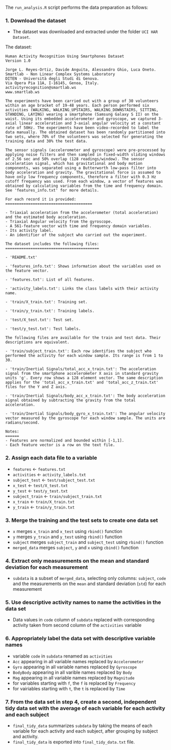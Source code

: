 The `run_analysis.R` script performs the data preparation as follows:

### **1. Download the dataset**
- The dataset was downloaded and extracted under the folder `UCI HAR Dataset`.

The dataset:

```
Human Activity Recognition Using Smartphones Dataset
Version 1.0

Jorge L. Reyes-Ortiz, Davide Anguita, Alessandro Ghio, Luca Oneto.
Smartlab - Non Linear Complex Systems Laboratory
DITEN - Università degli Studi di Genova.
Via Opera Pia 11A, I-16145, Genoa, Italy.
activityrecognition@smartlab.ws
www.smartlab.ws

The experiments have been carried out with a group of 30 volunteers within an age bracket of 19-48 years. Each person performed six activities (WALKING, WALKING_UPSTAIRS, WALKING_DOWNSTAIRS, SITTING, STANDING, LAYING) wearing a smartphone (Samsung Galaxy S II) on the waist. Using its embedded accelerometer and gyroscope, we captured 3-axial linear acceleration and 3-axial angular velocity at a constant rate of 50Hz. The experiments have been video-recorded to label the data manually. The obtained dataset has been randomly partitioned into two sets, where 70% of the volunteers was selected for generating the training data and 30% the test data. 

The sensor signals (accelerometer and gyroscope) were pre-processed by applying noise filters and then sampled in fixed-width sliding windows of 2.56 sec and 50% overlap (128 readings/window). The sensor acceleration signal, which has gravitational and body motion components, was separated using a Butterworth low-pass filter into body acceleration and gravity. The gravitational force is assumed to have only low frequency components, therefore a filter with 0.3 Hz cutoff frequency was used. From each window, a vector of features was obtained by calculating variables from the time and frequency domain. See 'features_info.txt' for more details. 

For each record it is provided:
======================================

- Triaxial acceleration from the accelerometer (total acceleration) and the estimated body acceleration.
- Triaxial Angular velocity from the gyroscope. 
- A 561-feature vector with time and frequency domain variables. 
- Its activity label. 
- An identifier of the subject who carried out the experiment.

The dataset includes the following files:
=========================================

- 'README.txt'

- 'features_info.txt': Shows information about the variables used on the feature vector.

- 'features.txt': List of all features.

- 'activity_labels.txt': Links the class labels with their activity name.

- 'train/X_train.txt': Training set.

- 'train/y_train.txt': Training labels.

- 'test/X_test.txt': Test set.

- 'test/y_test.txt': Test labels.

The following files are available for the train and test data. Their descriptions are equivalent. 

- 'train/subject_train.txt': Each row identifies the subject who performed the activity for each window sample. Its range is from 1 to 30. 

- 'train/Inertial Signals/total_acc_x_train.txt': The acceleration signal from the smartphone accelerometer X axis in standard gravity units 'g'. Every row shows a 128 element vector. The same description applies for the 'total_acc_x_train.txt' and 'total_acc_z_train.txt' files for the Y and Z axis. 

- 'train/Inertial Signals/body_acc_x_train.txt': The body acceleration signal obtained by subtracting the gravity from the total acceleration. 

- 'train/Inertial Signals/body_gyro_x_train.txt': The angular velocity vector measured by the gyroscope for each window sample. The units are radians/second. 

Notes: 
======
- Features are normalized and bounded within [-1,1].
- Each feature vector is a row on the text file.
```


### **2. Assign each data file to a variable**
- `features` <- `features.txt`
- `activities` <- `activity_labels.txt`
- `subject_test` <- `test/subject_test.txt`
- `x_test` <- `test/X_test.txt`
- `y_test` <- `test/y_test.txt`
- `subject_train` <- `train/subject_train.txt`
- `x_train` <- `train/X_train.txt`
- `y_train` <- `train/y_train.txt`


### **3. Merge the training and the test sets to create one data set**
- `x` merges `x_train` and `x_test` using `rbind()` function
- `y` merges `y_train` and `y_test` using `rbind()` function
- `subject` merges `subject_train` and `subject_test` using `rbind()` function
- `merged_data` merges `subject`, `y` and `x` using `cbind()` function


### **4. Extract only measurements on the mean and standard deviation for each measurement**
- `subdata` is a subset of `merged_data`, selecting only columns: `subject`, `code` and the measurements on the `mean` and standard deviation (`std`) for each measurement

### **5. Use descriptive activity names to name the activities in the data set**
- Data values in `code` column of `subdata` replaced with corresponding activity taken from second column of the `activities` variable

### **6. Appropriately label the data set with descriptive variable names**
- variable `code` in `subdata` renamed as `activities`
- `Acc` appearing in all variable names replaced by `Accelerometer`
- `Gyro` appearing in all variable names replaced by `Gyroscope`
- `BodyBody` appearing in all varible names replaced by `Body`
- `Mag` appearing in all variable names replaced by `Magnitude`
- for variables starting with `f`, the `f` is replaced by `Frequency`
- for vairiables starting with `t`, the `t` is replaced by `Time`

### **7. From the data set in step 4, create a second, independent tidy data set with the average of each variable for each activity and each subject**
- `final_tidy_data` summarizes `subdata` by taking the means of each variable for each activity and each subject, after grouping by subject and activity.
- `final_tidy_data` is exported into `final_tidy_data.txt` file.
